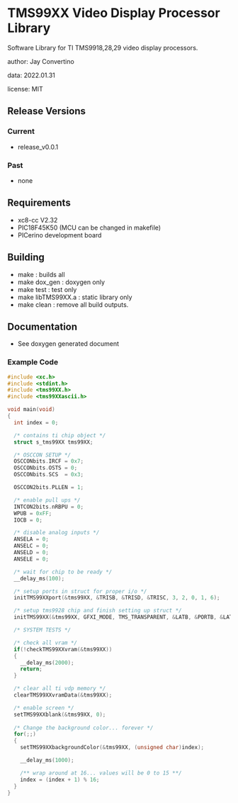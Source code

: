 # TMS99XX Video Display Processor Library

Software Library for TI TMS9918,28,29 video display processors.  

author: Jay Convertino  

data: 2022.01.31  

license: MIT

## Release Versions
### Current
  - release_v0.0.1

### Past
  - none
  
## Requirements
  - xc8-cc V2.32
  - PIC18F45K50 (MCU can be changed in makefile)
  - PICerino development board

## Building
  - make : builds all
  - make dox_gen : doxygen only
  - make test : test only
  - make libTMS99XX.a : static library only
  - make clean : remove all build outputs.
  
## Documentation
  - See doxygen generated document
  
### Example Code
```c
#include <xc.h>
#include <stdint.h>
#include <tms99XX.h>
#include <tms99XXascii.h>

void main(void) 
{
  int index = 0;

  /* contains ti chip object */
  struct s_tms99XX tms99XX;

  /* OSCCON SETUP */
  OSCCONbits.IRCF = 0x7;
  OSCCONbits.OSTS = 0;
  OSCCONbits.SCS  = 0x3;

  OSCCON2bits.PLLEN = 1;

  /* enable pull ups */
  INTCON2bits.nRBPU = 0;
  WPUB = 0xFF;
  IOCB = 0;

  /* disable analog inputs */
  ANSELA = 0;
  ANSELC = 0;
  ANSELD = 0;
  ANSELE = 0;

  /* wait for chip to be ready */
  __delay_ms(100);

  /* setup ports in struct for proper i/o */
  initTMS99XXport(&tms99XX, &TRISB, &TRISD, &TRISC, 3, 2, 0, 1, 6);

  /* setup tms9928 chip and finish setting up struct */
  initTMS99XX(&tms99XX, GFXI_MODE, TMS_TRANSPARENT, &LATB, &PORTB, &LATD, &PORTC);

  /* SYSTEM TESTS */

  /* check all vram */
  if(!checkTMS99XXvram(&tms99XX))
  {
    __delay_ms(2000);
    return;
  }

  /* clear all ti vdp memory */
  clearTMS99XXvramData(&tms99XX);

  /* enable screen */
  setTMS99XXblank(&tms99XX, 0);
  
  /* Change the background color... forever */
  for(;;)
  {
    setTMS99XXbackgroundColor(&tms99XX, (unsigned char)index);

    __delay_ms(1000);

    /** wrap around at 16... values will be 0 to 15 **/
    index = (index + 1) % 16;
  }
}
```
